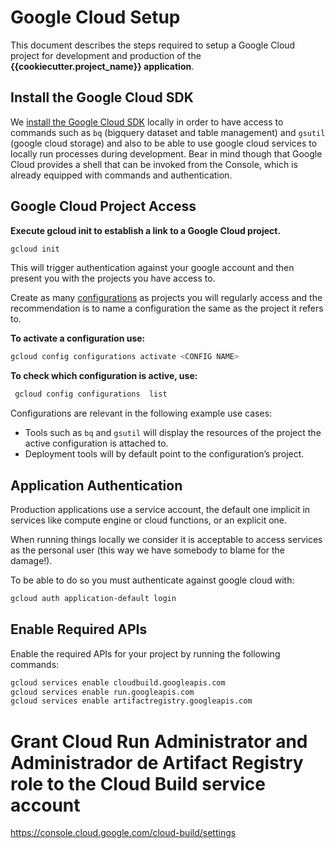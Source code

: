 # Google Cloud Setup
This document describes the steps required to setup a Google Cloud project for development and production of the **{{cookiecutter.project_name}} application**.

## Install the Google Cloud SDK
We [install the Google Cloud SDK](https://cloud.google.com/sdk/docs/downloads-snap
) locally in order to have access to commands such as `bq` (bigquery dataset and table management) and `gsutil` (google cloud storage) and also to be able to use google cloud services to locally run processes during development. Bear in mind though that Google Cloud provides a shell that can be invoked from the Console, which is already equipped with commands and authentication.

## Google Cloud Project Access
**Execute gcloud init to establish a link to a Google Cloud project.**
```bash
gcloud init
```
This will trigger authentication against your google account and then present you with the projects you have access to.

Create as many [configurations](https://cloud.google.com/sdk/gcloud/reference/config/configurations/create) as projects you will regularly access and the recommendation is to name a configuration the same as the project it refers to.

**To activate a configuration use:**
```bash
gcloud config configurations activate <CONFIG NAME>
```

**To check which configuration is active, use:**
```bash
 gcloud config configurations  list
```

Configurations are relevant in the following example use cases:

* Tools such as `bq` and `gsutil` will display the resources of the project the active configuration is attached to.
* Deployment tools will by default point to the configuration’s project.

## Application Authentication
Production applications use a service account, the default one implicit in services like compute engine or cloud functions, or an explicit one.

When running things locally we consider it is acceptable to access services as the personal user (this way we have somebody to blame for the damage!).

To be able to do so you must authenticate against google cloud with:
```bash
gcloud auth application-default login
```

## Enable Required APIs
Enable the required APIs for your project by running the following commands:
```bash
gcloud services enable cloudbuild.googleapis.com
gcloud services enable run.googleapis.com
gcloud services enable artifactregistry.googleapis.com
```

# Grant Cloud Run Administrator and Administrador de Artifact Registry role to the Cloud Build service account
https://console.cloud.google.com/cloud-build/settings
